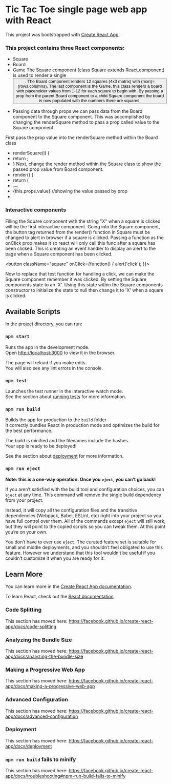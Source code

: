 # Tic Tac Toe single page web app with React
This project was bootstrapped with [Create React App](https://github.com/facebook/create-react-app).

### This project contains three React components:
- Square
- Board
- Game
The Square component (class Square extends React.component) is used to render a single <button>. The Board component renders 12 squares (4x3 matrix) with (mxn)=(rows,columns). The last component is the Game, this class renders a board with placeholder values from 1-12 for each square to begin with. By passing a prop from the parent Board component to a child Square component the board is now populated with the numbers there are squares.

* Passing data through props we can pass data from the Board component to the Square component. This was accomplished by changing the renderSquare method to pass a prop called value to the Square component.

First pass the prop value into the renderSquare method within the Board class
- renderSquare(i) {
-  return <Square value ={i} />;
- }
Next, change the render method within the Square class to show the passed prop value from Board component.
- render() {
-  return (
-    <button className="square">
-    {this.props.value} //showing the value passed by prop
-    </button>

### Interactive components
Filling the Square component with the string "X" when a square is clicked will be the first interactive component. Going into the Square component, the button tag returned from the render() function in Square must be changed to alert in browser if a square is clicked.
Passing a function as the onClick prop makes it so react will only call this func after a square has been clicked. This is creating an event handler to display an alert to the page when a Square component has been clicked.

<button className="square" onClick={function() { alert('click'); }}>

Now to replace that test function for handling a click, we can make the Square component remember it was clicked. By setting the Square components state to an 'X'. Using this.state within the Square components constructor to initialize the state to null then change it to 'X' when a square is clicked.

## Available Scripts

In the project directory, you can run:

### `npm start`

Runs the app in the development mode.<br />
Open [http://localhost:3000](http://localhost:3000) to view it in the browser.

The page will reload if you make edits.<br />
You will also see any lint errors in the console.

### `npm test`

Launches the test runner in the interactive watch mode.<br />
See the section about [running tests](https://facebook.github.io/create-react-app/docs/running-tests) for more information.

### `npm run build`

Builds the app for production to the `build` folder.<br />
It correctly bundles React in production mode and optimizes the build for the best performance.

The build is minified and the filenames include the hashes.<br />
Your app is ready to be deployed!

See the section about [deployment](https://facebook.github.io/create-react-app/docs/deployment) for more information.

### `npm run eject`

**Note: this is a one-way operation. Once you `eject`, you can’t go back!**

If you aren’t satisfied with the build tool and configuration choices, you can `eject` at any time. This command will remove the single build dependency from your project.

Instead, it will copy all the configuration files and the transitive dependencies (Webpack, Babel, ESLint, etc) right into your project so you have full control over them. All of the commands except `eject` will still work, but they will point to the copied scripts so you can tweak them. At this point you’re on your own.

You don’t have to ever use `eject`. The curated feature set is suitable for small and middle deployments, and you shouldn’t feel obligated to use this feature. However we understand that this tool wouldn’t be useful if you couldn’t customize it when you are ready for it.

## Learn More

You can learn more in the [Create React App documentation](https://facebook.github.io/create-react-app/docs/getting-started).

To learn React, check out the [React documentation](https://reactjs.org/).

### Code Splitting

This section has moved here: https://facebook.github.io/create-react-app/docs/code-splitting

### Analyzing the Bundle Size

This section has moved here: https://facebook.github.io/create-react-app/docs/analyzing-the-bundle-size

### Making a Progressive Web App

This section has moved here: https://facebook.github.io/create-react-app/docs/making-a-progressive-web-app

### Advanced Configuration

This section has moved here: https://facebook.github.io/create-react-app/docs/advanced-configuration

### Deployment

This section has moved here: https://facebook.github.io/create-react-app/docs/deployment

### `npm run build` fails to minify

This section has moved here: https://facebook.github.io/create-react-app/docs/troubleshooting#npm-run-build-fails-to-minify
